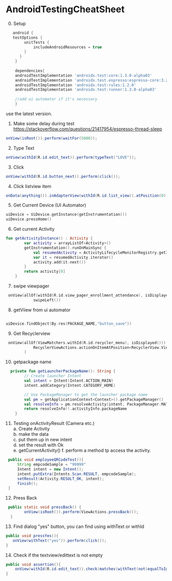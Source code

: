 # AndroidTestingCheatSheet

0. Setup

```gradle
   android {
   testOptions {
        unitTests {
            includeAndroidResources = true
        }
      }
    }
    
    dependencies{
    androidTestImplementation 'androidx.test:core:1.3.0-alpha03'
    androidTestImplementation 'androidx.test.espresso:espresso-core:3.2.0'
    androidTestImplementation 'androidx.test:rules:1.2.0'
    androidTestImplementation 'androidx.test:runner:1.3.0-alpha03'
    
    //add ui automator if it's necessary
    }
```
use the latest version.


1. Make some delay during test
https://stackoverflow.com/questions/21417954/espresso-thread-sleep

```java
onView(isRoot()).perform(waitFor(5000));
```

2. Type Text
```java
onView(withId(R.id.edit_text)).perform(typeText("LOVE"));
```

3. Click
```java
onView(withId(R.id.button_next)).perform(click());
```

4. Click listview item
```java
onData(anything()).inAdapterView(withId(R.id.list_view)).atPosition(0).perform(click());
```
5. Get Current Device (UI Automator)
```kt
uiDevice = UiDevice.getInstance(getInstrumentation())
uiDevice.pressHome()
```
6. Get current Activity 
```kt
fun getActivityInstance() : Activity {
        var activity = arrayListOf<Activity>()
        getInstrumentation().runOnMainSync {
            val resumedActivity = ActivityLifecycleMonitorRegistry.getInstance().getActivitiesInStage(Stage.RESUMED)
            var it = resumedActivity.iterator()
            activity.add(it.next())
        }
        return activity[0]
    }
```

7. swipe viewpager
```kt
 onView(allOf(withId(R.id.view_pager_enrollment_attendance), isDisplayed())).perform(
            swipeLeft())
```

8. getViiew from ui automator
```kt

uiDevice.findObject(By.res(PACKAGE_NAME,"button_save"))
```

9. Get Recyclerview
```kt
 onView(allOf(ViewMatchers.withId(R.id.recycler_menu), isDisplayed())).perform(
            RecyclerViewActions.actionOnItemAtPosition<RecyclerView.ViewHolder>(2, click())
        )
```

10. getpackage name
```kt
  private fun getLauncherPackageName(): String {
        // Create launcher Intent
        val intent = Intent(Intent.ACTION_MAIN)
        intent.addCategory(Intent.CATEGORY_HOME)

        // Use PackageManager to get the launcher package name
        val pm = getApplicationContext<Context>().getPackageManager()
        val resolveInfo = pm.resolveActivity(intent, PackageManager.MATCH_DEFAULT_ONLY)
        return resolveInfo!!.activityInfo.packageName
    }
```
11. Testing onActivityResult (Camera etc.)  
   a. Create Activity  
   b. make the data  
   c. put them up in new intent  
   d. set the result with Ok  
   e. getCurrentActivity()
   f. perform a method tp access the activity. 
   ```java
    public void employeeQRCodeTest(){
        String empcodeSample = "99999"
        Intent intent = new Intent();
        intent.putExtra(Intents.Scan.RESULT, empcodeSample);
        setResult(Activity.RESULT_OK, intent);
        finish();
    }
   ```
12. Press Back
```java
 public static void pressBack() {
        onView(isRoot()).perform(ViewActions.pressBack());
  }
```
13. Find dialog "yes" button, you can find using withText or withId
```java
public void pressYes(){
   onView(withText("yes")).perform(click());
}
```

14. Check if the textview/edittext is not empty
```java
public void assertion(){
    onView(withId(R.id.edit_text)).check(matches(withText(not(equalToIgnoringCase("")))));
}
```
